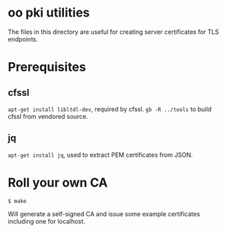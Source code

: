 # oo pki utilities

The files in this directory are useful for creating server certificates for TLS
endpoints.

# Prerequisites

## cfssl

`apt-get install libltdl-dev`, required by cfssl.
`gb -R ../tools` to build cfssl from vendored source.

## jq

`apt-get install jq`, used to extract PEM certificates from JSON.

# Roll your own CA

`$ make`

Will generate a self-signed CA and issue some example certificates including
one for localhost.

